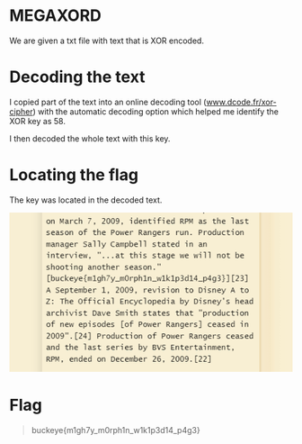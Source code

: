 # MEGAXORD

We are given a txt file with text that is XOR encoded.

# Decoding the text

I copied part of the text into an online decoding tool (www.dcode.fr/xor-cipher) with the automatic decoding option which helped me identify the XOR key as 58.

I then decoded the whole text with this key.

# Locating the flag

The key was located in the decoded text.

![Package](megaxord-flag.png)

# Flag

> buckeye{m1gh7y_m0rph1n_w1k1p3d14_p4g3}